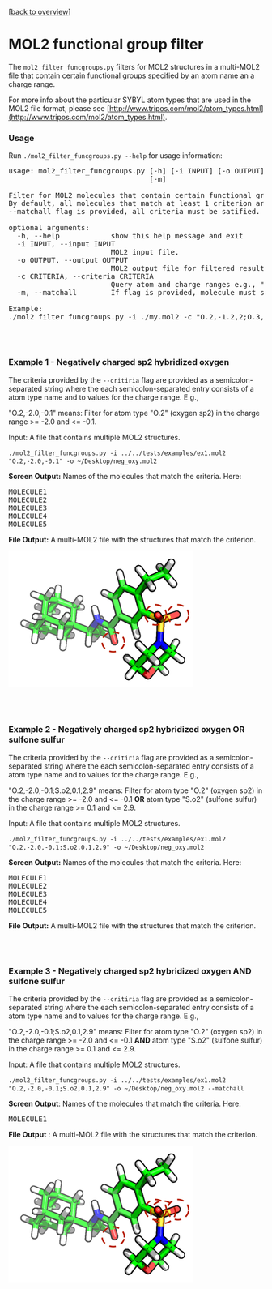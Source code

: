 [[back to overview](../../README.md)]

# MOL2 functional group filter


The `mol2_filter_funcgroups.py` filters for MOL2 structures in a multi-MOL2 file that contain certain functional groups specified by an atom name an a charge range.

For more info about the particular SYBYL atom types that are used in the MOL2 file format, please see [http://www.tripos.com/mol2/atom_types.html](http://www.tripos.com/mol2/atom_types.html).

### Usage

Run `./mol2_filter_funcgroups.py --help` for usage information:

<pre>
usage: mol2_filter_funcgroups.py [-h] [-i INPUT] [-o OUTPUT] [-c CRITERIA]
                                 [-m]

Filter for MOL2 molecules that contain certain functional groups. 
By default, all molecules that match at least 1 criterion are returned, and if 
--matchall flag is provided, all criteria must be satified.

optional arguments:
  -h, --help            show this help message and exit
  -i INPUT, --input INPUT
                        MOL2 input file.
  -o OUTPUT, --output OUTPUT
                        MOL2 output file for filtered results.
  -c CRITERIA, --criteria CRITERIA
                        Query atom and charge ranges e.g., "O.2,-1.2,2;O.3,-20.0,100.0".
  -m, --matchall        If flag is provided, molecule must satisfy all criteria.

Example:
./mol2_filter_funcgroups.py -i ./my.mol2 -c "O.2,-1.2,2;O.3,-20.0,100.0" -o ./filtered.mol2
</pre>

<br>
<br>

### Example 1 - Negatively charged sp2 hybridized oxygen

The criteria provided by the `--critiria` flag are provided as a semicolon-separated string where the each semicolon-separated entry consists of a atom type name and to values for the charge range. E.g.,

"O.2,-2.0,-0.1" means: Filter for atom type "O.2" (oxygen sp2) in the charge range >= -2.0 and <= -0.1.

Input: A file that contains multiple MOL2 structures.

	./mol2_filter_funcgroups.py -i ../../tests/examples/ex1.mol2 "O.2,-2.0,-0.1" -o ~/Desktop/neg_oxy.mol2

**Screen Output:** Names of the molecules that match the criteria. Here:

<pre>
MOLECULE1
MOLECULE2
MOLECULE3
MOLECULE4
MOLECULE5
</pre>


**File Output:** A multi-MOL2 file with the structures that match the criterion.


![](../../images/tools/ex_mol2_filter_funcgroups_1.png)

<br>
<br>

### Example 2 - Negatively charged sp2 hybridized oxygen OR sulfone sulfur

The criteria provided by the `--critiria` flag are provided as a semicolon-separated string where the each semicolon-separated entry consists of a atom type name and to values for the charge range. E.g.,

"O.2,-2.0,-0.1;S.o2,0.1,2.9" means: Filter for atom type "O.2" (oxygen sp2) in the charge range >= -2.0 and <= -0.1 **OR** atom type "S.o2" (sulfone sulfur) in the charge range >= 0.1 and <= 2.9.

Input: A file that contains multiple MOL2 structures.

	./mol2_filter_funcgroups.py -i ../../tests/examples/ex1.mol2 "O.2,-2.0,-0.1;S.o2,0.1,2.9" -o ~/Desktop/neg_oxy.mol2

**Screen Output:** Names of the molecules that match the criteria. Here:

<pre>
MOLECULE1
MOLECULE2
MOLECULE3
MOLECULE4
MOLECULE5
</pre>


**File Output:** A multi-MOL2 file with the structures that match the criterion.

<br>
<br>

### Example 3 - Negatively charged sp2 hybridized oxygen AND sulfone sulfur

The criteria provided by the `--critiria` flag are provided as a semicolon-separated string where the each semicolon-separated entry consists of a atom type name and to values for the charge range. E.g.,

"O.2,-2.0,-0.1;S.o2,0.1,2.9" means: Filter for atom type "O.2" (oxygen sp2) in the charge range >= -2.0 and <= -0.1 **AND** atom type "S.o2" (sulfone sulfur) in the charge range >= 0.1 and <= 2.9.

Input: A file that contains multiple MOL2 structures.

	./mol2_filter_funcgroups.py -i ../../tests/examples/ex1.mol2 "O.2,-2.0,-0.1;S.o2,0.1,2.9" -o ~/Desktop/neg_oxy.mol2 --matchall

**Screen Output**: Names of the molecules that match the criteria. Here:

<pre>
MOLECULE1
</pre>


**File Output** : A multi-MOL2 file with the structures that match the criterion.

![](../../images/tools/ex_mol2_filter_funcgroups_2.png)